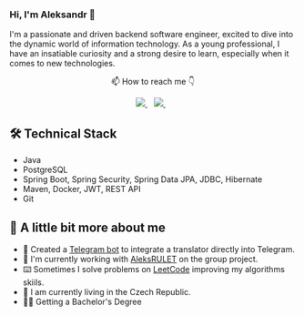 ### Hi, I'm Aleksandr 👋

I'm a passionate and driven backend software engineer, excited to dive into the dynamic world of information technology. As a young professional, I have an insatiable curiosity and a strong desire to learn, especially when it comes to new technologies.

 <p align='center'>
  📫  How to reach me 👇
</p>
<p align='center'>
   <a href="https://mail.google.com/mail/u/0/?fs=1&tf=cm&source=mailto&to=dev.aleksandr2000@gmail.com" target="_blank">
    <img src="https://img.shields.io/badge/Gmail-D14836?style=for-the-badge&logo=gmail&logoColor=white" />        
  </a>&nbsp;&nbsp;
  <a href="https://www.linkedin.com/in/shabalin-aleksandr/" target="_blank">
    <img src="https://img.shields.io/badge/linkedin-%230077B5.svg?&style=for-the-badge&logo=linkedin&logoColor=white" />
  </a>&nbsp;&nbsp;


## 🛠 Technical Stack
*   Java
*   PostgreSQL
*   Spring Boot, Spring Security, Spring Data JPA, JDBC, Hibernate
*   Maven, Docker, JWT, REST API
*   Git

## 👀 A little bit more about me
* 💬 Created a [Telegram bot](https://github.com/Doberman786/DeepLTranslatorTelegramBot) to integrate a translator directly into Telegram.
* 👯 I'm currently working with [AleksRULET](https://github.com/AleksRULET) on the group project.
* ⌨️ Sometimes I solve problems on [LeetCode](https://leetcode.com/Doberman786/) improving my algorithms skiils.
* 🏢 I am currently living in the Czech Republic.
* 👨‍🎓 Getting a Bachelor's Degree



<!--
**Doberman786/Doberman786** is a ✨ _special_ ✨ repository because its `README.md` (this file) appears on your GitHub profile.

Here are some ideas to get you started:

- 🔭 I’m currently working on ...
- 🌱 I’m currently learning ...
- 👯 I’m looking to collaborate on ...
- 🤔 I’m looking for help with ...
- 💬 Ask me about ...
- 📫 How to reach me: ...
- 😄 Pronouns: ...
- ⚡ Fun fact: ...
-->
